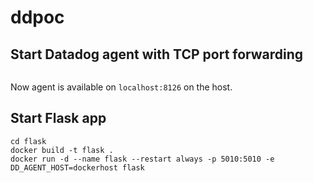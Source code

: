 # ddpoc
## Start Datadog agent with TCP port forwarding
```Bash
```

Now agent is available on `localhost:8126` on the host.

## Start Flask app
```Shell
cd flask
docker build -t flask .
docker run -d --name flask --restart always -p 5010:5010 -e DD_AGENT_HOST=dockerhost flask
```

